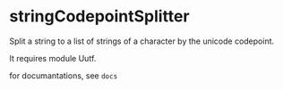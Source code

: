 # stringCodepointSplitter

Split a string to a list of strings of a character by the unicode codepoint.

It requires module Uutf.

for documantations, see `docs`
